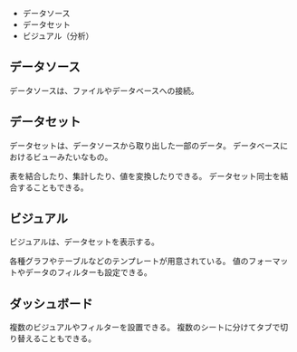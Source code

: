 - データソース
- データセット
- ビジュアル（分析）

## データソース

データソースは、ファイルやデータベースへの接続。

## データセット

データセットは、データソースから取り出した一部のデータ。
データベースにおけるビューみたいなもの。

表を結合したり、集計したり、値を変換したりできる。
データセット同士を結合することもできる。

## ビジュアル

ビジュアルは、データセットを表示する。

各種グラフやテーブルなどのテンプレートが用意されている。
値のフォーマットやデータのフィルターも設定できる。

## ダッシュボード

複数のビジュアルやフィルターを設置できる。
複数のシートに分けてタブで切り替えることもできる。
